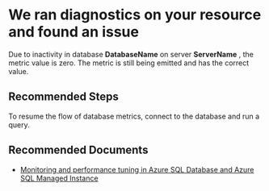 <properties
    pageTitle="There is no login activity to the database."
    description="No login activity"
    infoBubbleText="There is no login activity to the database. See details on the right."
    service="microsoft.sql"
    resource="servers"
    authors="yujzhan"
    ms.author="yujzhan"
    displayOrder=""
    articleId="MissingMetricsNoLogin_5319F4E2-A2DA-426D-B9D9-E6F321380252"
    diagnosticScenario="MissingMetricsNoLogin"
    selfHelpType="diagnostics"
    supportTopicIds="32630435,32630434,32630412"
    resourceTags=""
    productPesIds="13491"
    cloudEnvironments="Public, Fairfax, MoonCake, blackforest, usnat, ussec"
    ownershipId="AzureData_AzureSQLDB_Telemetry"
/>

# We ran diagnostics on your resource and found an issue

<!--issueDescription-->
Due to inactivity in database **<!--$DatabaseName-->DatabaseName<!--/$DatabaseName-->** on server **<!--$ServerName-->ServerName<!--/$ServerName-->** , the metric value is zero. The metric is still being emitted and has the correct value.
<!--/issueDescription-->

## **Recommended Steps**

To resume the flow of database metrics, connect to the database and run a query.

## **Recommended Documents**
 
* [Monitoring and performance tuning in Azure SQL Database and Azure SQL Managed Instance](https://docs.microsoft.com/azure/azure-sql/database/monitor-tune-overview)